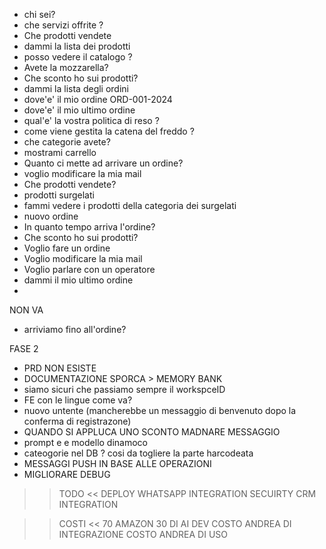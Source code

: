 - chi sei?
- che servizi offrite ?
- Che prodotti vendete
- dammi la lista dei prodotti
- posso vedere il catalogo ?
- Avete la mozzarella?
- Che sconto ho sui prodotti?
- dammi la lista degli ordini
- dove'e' il mio ordine ORD-001-2024
- dove'e' il mio ultimo ordine
- qual'e' la vostra politica di reso ?
- come viene gestita la catena del freddo ?
- che categorie avete?
- mostrami carrello
- Quanto ci mette ad arrivare un ordine?
- voglio modificare la mia mail
- Che prodotti vendete?
- prodotti surgelati
- fammi vedere i prodotti della categoria dei surgelati
- nuovo ordine
- In quanto tempo arriva l'ordine?
- Che sconto ho sui prodotti?
- Voglio fare un ordine
- Voglio modificare la mia mail
- Voglio parlare con un operatore
- dammi il mio ultimo ordine
-

NON VA

- arriviamo fino all'ordine?

FASE 2

- PRD NON ESISTE
- DOCUMENTAZIONE SPORCA > MEMORY BANK
- siamo sicuri che passiamo sempre il workspceID
- FE con le lingue come va?
- nuovo untente (mancherebbe un messaggio di benvenuto dopo la conferma di registrazone)
- QUANDO SI APPLUCA UNO SCONTO MADNARE MESSAGGIO
- prompt e e modello dinamoco
- cateogorie nel DB ? cosi da togliere la parte harcodeata
- MESSAGGI PUSH IN BASE ALLE OPERAZIONI
- MIGLIORARE DEBUG

> > TODO <<
> > DEPLOY
> > WHATSAPP INTEGRATION
> > SECUIRTY
> > CRM INTEGRATION

> > COSTI <<
> > 70 AMAZON
> > 30 DI AI DEV
> > COSTO ANDREA DI INTEGRAZIONE
> > COSTO ANDREA DI USO
